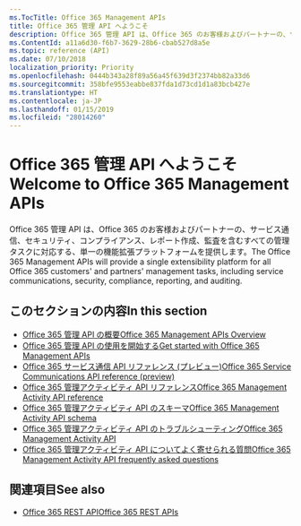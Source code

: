```yaml
---
ms.TocTitle: Office 365 Management APIs
title: Office 365 管理 API へようこそ
description: Office 365 管理 API は、Office 365 のお客様およびパートナーの、サービス通信、セキュリティ、コンプライアンス、レポート作成、監査を含むすべての管理タスクに対応する、単一の機能拡張プラットフォームを提供します。
ms.ContentId: a11a6d30-f6b7-3629-28b6-cbab527d8a5e
ms.topic: reference (API)
ms.date: 07/10/2018
localization_priority: Priority
ms.openlocfilehash: 0444b343a28f89a56a45f639d3f2374bb82a33d6
ms.sourcegitcommit: 358bfe9553eabbe837fda1d73cd1d1a83bcb427e
ms.translationtype: HT
ms.contentlocale: ja-JP
ms.lasthandoff: 01/15/2019
ms.locfileid: "28014260"
---
```

# <a name="welcome-to-office-365-management-apis"></a><span data-ttu-id="2e2c7-103">Office 365 管理 API へようこそ</span><span class="sxs-lookup"><span data-stu-id="2e2c7-103">Welcome to Office 365 Management APIs</span></span>

<span data-ttu-id="2e2c7-104">Office 365 管理 API は、Office 365 のお客様およびパートナーの、サービス通信、セキュリティ、コンプライアンス、レポート作成、監査を含むすべての管理タスクに対応する、単一の機能拡張プラットフォームを提供します。</span><span class="sxs-lookup"><span data-stu-id="2e2c7-104">The Office 365 Management APIs will provide a single extensibility platform for all Office 365 customers' and partners' management tasks, including service communications, security, compliance, reporting, and auditing.</span></span>

## <a name="in-this-section"></a><span data-ttu-id="2e2c7-105">このセクションの内容</span><span class="sxs-lookup"><span data-stu-id="2e2c7-105">In this section</span></span>

- [<span data-ttu-id="2e2c7-106">Office 365 管理 API の概要</span><span class="sxs-lookup"><span data-stu-id="2e2c7-106">Office 365 Management APIs Overview</span></span>](office-365-management-apis-overview.md)
- [<span data-ttu-id="2e2c7-107">Office 365 管理 API の使用を開始する</span><span class="sxs-lookup"><span data-stu-id="2e2c7-107">Get started with Office 365 Management APIs</span></span>](get-started-with-office-365-management-apis.md)
- [<span data-ttu-id="2e2c7-108">Office 365 サービス通信 API リファレンス (プレビュー)</span><span class="sxs-lookup"><span data-stu-id="2e2c7-108">Office 365 Service Communications API reference (preview)</span></span>](office-365-service-communications-api-reference.md)
- [<span data-ttu-id="2e2c7-109">Office 365 管理アクティビティ API リファレンス</span><span class="sxs-lookup"><span data-stu-id="2e2c7-109">Office 365 Management Activity API reference</span></span>](office-365-management-activity-api-reference.md)
- [<span data-ttu-id="2e2c7-110">Office 365 管理アクティビティ API のスキーマ</span><span class="sxs-lookup"><span data-stu-id="2e2c7-110">Office 365 Management Activity API schema</span></span>](office-365-management-activity-api-schema.md)
- [<span data-ttu-id="2e2c7-111">Office 365 管理アクティビティ API のトラブルシューティング</span><span class="sxs-lookup"><span data-stu-id="2e2c7-111">Office 365 Management Activity API</span></span>](troubleshooting-the-office-365-management-activity-api.md)
- [<span data-ttu-id="2e2c7-112">Office 365 管理アクティビティ API についてよく寄せられる質問</span><span class="sxs-lookup"><span data-stu-id="2e2c7-112">Office 365 Management Activity API frequently asked questions</span></span>](office-365-management-activity-api-faq.md)

## <a name="see-also"></a><span data-ttu-id="2e2c7-113">関連項目</span><span class="sxs-lookup"><span data-stu-id="2e2c7-113">See also</span></span>

- [<span data-ttu-id="2e2c7-114">Office 365 REST API</span><span class="sxs-lookup"><span data-stu-id="2e2c7-114">Office 365 REST APIs</span></span>](https://docs.microsoft.com/ja-JP/previous-versions/office/office-365-api/how-to/platform-development-overview)
